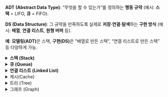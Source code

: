 <strong>ADT (Abstract Data Type)</strong>: “무엇을 할 수 있는가”를 정의하는 <strong>행동 규약</strong> (예시: <strong>스택</strong> = LIFO, <strong>큐</strong> = FIFO).

<strong>DS (Data Structure)</strong>: 그 규약을 만족하도록 실제로 <strong>저장·연결·탐색</strong>하는 <strong>구현 방식</strong> (예시: <strong>배열</strong>, <strong>연결 리스트</strong>, <strong>원형 버퍼</strong> 등).

<strong>예</strong>: <strong>모델링(ADT)</strong>은 스택, <strong>구현(DS)</strong>은 “배열로 만든 스택”, “연결 리스트로 만든 스택” 등 다양하게 가능.

<details> <summary><strong>스택 (Stack)</strong></summary>

## 정의(ADT)

- <strong>LIFO(후입선출)</strong> 규칙을 가지는 선형 자료구조.

- 한쪽 끝에서만 삽입/삭제가 일어남.

- 최근 원소를 가리키는 멤버 top을 가짐(필드).

## 특징

- 입력·삭제 모두 <strong>한 방향</strong>에서 수행.

- <strong>pop( )</strong> 후 <strong>top</strong>은 <strong>그 직전 원소</strong>를 가리킴.

- <strong>배열/연결 리스트</strong> 등 여러 DS로 구현 가능.

## 대표 연산(메서드)

- `push(x)`: 맨 위에 삽입
- `pop()`: 맨 위 원소 제거+반환  
  ( 요소를 꺼내며 제거하는 연산, 자료구조마다 위치는 다름)

- `top()/peek()`: 맨 위 원소 조회
- `empty()`: 자료구조가 비어 있는지 확인
- `size()`: 자료구조에 들어 있는 요소의 개수를 반환

## 오류 케이스

- <strong>Underflow</strong>: 빈 스택에서 <code>pop</code>/<code>top</code>.

- <strong>Overflow</strong>: 고정 용량에서 한도를 초과한 <code>push</code>.

## 구현방식

- <strong>동적 배열</strong>: 캐시 친화적

- <strong>연결 리스트</strong>: 중간 조작 유리

## <strong>캐시 친화적인 이유</strong>:

CPU는 읽을 때 인접 메모리 블록까지 <strong>프리패치</strong>해 연속 접근이 빠름.

따라서 메모리 상에서 연속된 공간을 차지하는 동적 배열은  
지역성이 캐시 효율이 더 좋음

## 활용 예시

- 브라우저 <strong>뒤로가기</strong>
- <strong>실행 취소(Undo)</strong>
- <strong>후위 표기식 계산</strong>
- <strong>호출 스택</strong>

## Big-O

<strong>Push / Pop / Top</strong>: 평균 <strong>O(1)</strong>.

</details>
<details> <summary><strong>큐 (Queue)</strong></summary>

## 정의(ADT)

- <strong>FIFO(선입선출)</strong> 규칙을 가지는 선형 자료구조.

- 뒤(<strong>rear</strong>)로 삽입, 앞(<strong>front</strong>)에서 삭제 — <strong>입·출력 위치 분리</strong>.

## 특징

- <strong>front</strong>: 삭제/조회가 일어나는 위치(맨 앞).

- <strong>rear</strong>: 삽입이 일어나는 위치(맨 뒤).

- 먼저 들어온 데이터가 먼저 나가는 <strong>대기 행렬</strong>.

- <strong>배열 / 연결 리스트</strong> 등 여러 DS로 구현 가능.

## 대표 연산(메서드)

- <strong>`enqueue(x)`</strong>: 뒤(<strong>rear/back</strong>)에 삽입.

- <strong>`dequeue()`</strong>: 앞(<strong>front</strong>)에서 제거+반환.

- <strong>`front()` / `peek()`</strong>: 가장 앞 요소 조회(보존).

- <strong>`empty()`</strong>: 공백 여부

- <strong>`size()`</strong>()요소 수 확인.

## 오류 케이스

- <strong>Underflow</strong>: 빈 큐에서 <code>dequeue</code>.

- <strong>Overflow</strong>: 고정 용량에서 한도를 초과한 <code>enqueue</code>.

## 구현방식

### 단순 배열

- 구현이 간단함
- 인덱스가 정적으로 관리되어 인덱스 활용이 제한적  
  (front와 rear가 오직 증가만 하기 때문에 `dequeue` 연산으로 제거된 인덱스 재사용 불가)

  → <strong>원형 큐</strong>로 보완해 빈 칸을 재활용.

### 원형 큐

- rear와 front를 모듈러 연산(%, mod)으로 관리하여  
  인덱스가 순환하는 구조의 큐

- 인덱스 갱신:  
  rear = `(rear + 1) % capacity`  
  front = `(front + 1) % capacity`

- 크기 계산(현재 원소 개수):  
  size = `(rear - front + capacity) % capacity`

- isEmpty:  
  `size == 0`  
  `rear == front`

- isFull:  
  `size == capacity - 1`  
  `(rear+1) % capacity == front`

  rear == front가 empty와 full을 동시에 충족하므로  
  full인 경우 capacity - 1을 기준으로 삼아 관리하거나  
  size의 값을 추적하는 변수를 따로 관리해야함

### 연결 리스트

<strong>장점</strong>

- 삽입 / 삭제 성능이 좋음 - 데이터 이동이 없음  
  (배열은 원소 제거시 뒤의 원소를 한칸씩 땡겨야함)
- 확장 시 리사이즈 불필요 - 노드 단위 동적 할당  
  (배열은 확장 시 더 큰 배열 생성 + 원소 복사 과정을 거침)
- 배열의 크기를 유연하게 바꿀 수 있어 데이터 개수가 예측 불가능할 때 좋음

<strong>단점</strong>

- 구현이 비교적 복잡함
- 캐시 효율 낮음 - 비연속 메모리
- 메모리 효율 낮음 - 각 노드마다 포인터(next / prev) 저장

## 활용 예

<strong>프로세스 스케줄링</strong>, <strong>윈도우 메시지 큐</strong>.

<strong>캐시/파이프라인</strong>, <strong>BFS</strong>.

## Big-O

<strong>Enqueue / Dequeue / Front</strong>: <strong>O(1)</strong> (원형 배열/연결 리스트 기준).

</details>

<details> <summary><strong>연결 리스트 (Linked List)</strong></summary>

## 정의(ADT)

노드들이 포인터(next[, prev])로 연결된 선형 자료구조.  
배열처럼 연속된 메모리 블록이 아니라, 포인터로 서로 연결되어 있음.

## 구현(DS)

- 단일 연결 리스트(Singly): next만

- 이중 연결 리스트(Doubly): prev/next 모두

- 원형 연결 리스트(Circular): tail.next === head

## 대표 연산

### 삽입 (Insertion)

- 어느 위치에든 새 노드 삽입
- 앞(head)이나 뒤(tail), 노드 사이 등.

### 삭제 (Deletion)

- 특정 위치의 노드 삭제
- 최소한 pop은 필수

### 탐색/순회 (Traversal / Search)

- 특정 값 x를 가진 노드 탐색 (선형 검색)

- 순회(반복자 제공)

### 접근 (Access)

- 특정 위치 노드 값 반환

인덱스 임의 접근은 불가하므로, 특정 지점부터 하나씩 순차적으로 접근해야함

## 특징

- 인덱스 기반 접근 불가능 → 배열보다 검색이 느림

- 배열과 달리 연속 메모리 불필요 → 크기 변경에 유연

- 포인터 저장 오버헤드 발생 → 메모리 효율에 안좋음

- 캐시 친화성 낮음 (비연속 메모리로 인해 약한 지역성)

## 오류 케이스

- 잘못된 포인터 참조: 삭제된 노드 사용 시 런타임 오류

- 메모리 누수: 삭제 시 prev/next 절연(null) 처리 안 할 경우

- 경계 처리: 빈 리스트, head/tail 삭제 시 특별 처리 필요

{ value, next[, prev] }

## 단일 리스트

- 한 방향(next)만 연결 → 구현 단순, 메모리 효율적

- 역방향 탐색 불가

## 이중 리스트

- 양방향(prev/next) 연결 → 앞뒤 탐색·삭제 유리

- 불변식 유지 필요:  
  `x.next.prev === x`  
  `x.prev.next === x`

- 메모리 오버헤드 증가(prev 추가)

## 원형 리스트

- `tail.next === head`: 원형 구조

- sentinel(더미 노드) 또는 size 필드를 두어
  empty / full 상태 판별 및 경계 단순화

## 활용 예

- LRU 캐시: 해시 + 이중 리스트 조합

- 라운드 로빈 스케줄링: 원형 리스트

- 갤러리/Alt+Tab 전환: 순환적 탐색 구조

## Big-O

- 탐색: O(n)

- 삽입/삭제(노드 참조 기반): O(1)

- front/back 삽입/삭제: O(1) (head/tail 참조 유지 시)

## 배열 vs 리스트

배열: 인덱스 기반 랜덤 접근 O(1), 중간 삽입/삭제 O(n)

리스트: 중간 삽입/삭제 O(1) (참조노드 필요), 탐색 O(n)

선택 기준: “빠른 읽기” vs “삽입/삭제 빈도”

</details>

<details><summary>캐시(Cache)</summary>

## 정의

원본보다 지연시간이 낮고(더 “가까운”) 빠른 계층에  
데이터의 복사본을 임시 저장해 재접근을 빠르게 하는 메커니즘.

## 키워드

- 정본이 아님(사본 또는 파생물)
- 원본 경로보다 더 빠른 접근
- 재구성 가능

## 캐시 오염

### 정의

유용한 데이터 대신 불필요한 데이터들이 캐시를 차지해 캐시 성능을 떨어뜨리는 현상.

재사용률이 높은 데이터만 캐시에 저장하도록 캐시 전략을 설정해야함

## 정책

### 빠른 조합(현업에서 자주 쓰는 세트)

API 응답 캐시: Cache-aside + TTL + LRU + singleflight + negative cache

카탈로그/상품: Read-through + 이벤트 무효화 + 버전 키 + Stale-while-revalidate

쓰기 많은 랭킹/카운터: Write-back(+주기적 flush) + TinyLFU(Admission) + 샤딩

### 접근 패턴(읽기/쓰기 전략)

- Cache-aside(=Lazy loading):  
  앱이 캐시 우선 조회  
  캐시 미스 → 원본에서 가져와 캐시에 넣고 반환.  
  단순하고 범용적, 쓰기 · 무효화를 직접 관리해야 함.

- Read-through:  
  앱은 캐시만 호출  
  캐시 미스 → 알아서 원본을 조회해 캐시를 채움.  
  캐시 / 미들웨어에 읽기 경로를 위임하고 싶을 때 적합.

- Write-through:  
  쓰기 요청을 캐시와 원본 모두에 즉시 반영.  
  일관성 관리는 쉽지만 쓰기 성능 이득은 제한적.

- Write-back(=Write-behind):  
  캐시에만 기록 후, 원본은 배치/비동기로 반영.  
  쓰기 성능↑, 장애 시 유실 방지(큐/로그/재시도) 필수.

- Write-around:  
  쓰기는 원본만 갱신, 읽을 때 필요해지면 캐시에 적재.
  일시성 · 단발성 데이터로 캐시 오염 방지.

### 만료·무효화(신선도 정책)

- TTL/Absolute Expiration:  
  저장 시점 기준 고정 만료시간 설정.  
  업데이트 빈도가 낮거나, 약간의 오래된(stale) 값이 허용될 때 사용.

- Sliding Expiration:  
  접근할 때마다 만료시간 연장.  
   자주 쓰는 항목을 오래 유지하고 싶을 때 사용.

- Explicit Invalidation:  
  이벤트 발생 시 지정 키(키/프리픽스/태그)를 즉시 무효화.
  상품가격/게시글 수정 등 변경 즉시 반영해야 할 때 사용.

- Revalidation(검증 후 재사용):  
  원본 변경 여부에 따라 캐시 갱신을 결정.
  원본 부하/전송 비용을 최소화하며 신선도 보장.

- Stale-while-revalidate / Stale-on-error:  
  오래된(stale) 값을 즉시 반환.  
  백그라운드에서 새로고침 / 원본 장애 시 낡은 값 임시 허용.  
  사용자 지연 최소화 + 안정성 향상.

### 교체(Eviction) 정책

- LRU:  
  가장 오래 쓰이지 않은 항목부터 제거.  
  시간 지역성에 강함.

- LFU / TinyLFU:  
  사용 빈도가 낮은 항목 제거.  
  핫 키가 뚜렷하고, 대형 일회성 응답 많은 환경에 적합.

- FIFO / CLOCK / SLRU / ARC:  
  메모리·패턴·구현 난이도에 따라 대안 선택.

### 적재·사전채움(Admission/Prefetch)

- Admission(입장 규칙):  
  크기·비용·빈도 기준으로 캐싱 여부를 결정.  
  한 번 쓰고 버리는 대형 응답으로 인한 캐시 오염 방지.

- Prefetch/Pre-warm:  
  배포/스파이크 전 선적재, 시퀀스 다음 페이지 미리 채움.
  콜드스타트·초기 지연 완화.

- Negative Caching:  
  “존재하지 않음/404/빈 결과”를 짧게 캐시.
  불필요한 원본 조회 폭주 방지.

### 일관성·동기화(Consistency/Cohere­ncy)

- Write-through / Read-your-writes 보장: 같은 클라이언트가 바로 쓴 값을 곧바로 읽게.

- Event-driven Invalidation: DB 변경 이벤트→캐시 무효화(메시지 버스/PubSub).

- 버전 키/해시 키: product:{id}:v{version} 처럼 키에 버전을 포함.
  정확성↑, 키 회전으로 안전한 롤아웃.

### 다층·분산 설계

- L1/L2 캐시: 프로세스 내(in-memory) → 분산 캐시(Redis/Memcached) → CDN/프록시.
  핫 데이터는 가까운 곳(L1)에서 초저지연, L2로 공유률↑.

- 샤딩/Consistent Hashing: 키 분산으로 확장성·평형 유지.

- 복제(Replication): 가용성↑, 읽기 스케일링. 정합성 규칙을 명확히.

- Stampede 방지: 단일 비행(singleflight)/뮤텍스로 동일 키 동시 재생성 차단.

- Jittered TTL / Probabilistic Early Expiration: 만료 시점 분산.

- Circuit Breaker / Backoff: 원본 장애 시 연쇄 실패 차단, 점진적 복구.
</details>
<details> <summary>트리 (Tree)</summary>

## 용어

정점(vertex) = 연결 대상이 되는 개체 또는 위치

간선(Edge) = 정점 간의 연결

인정(Adjacent): 두 정점이 간선으로 직접 연결된 상태

차수(Degree): 정점에 연결된 간선의 수

경로(Path): 간선을 따라 이동하는 순서 (정점들의 나열)

## 정의

루트를 기준으로 한 계층적 구조를 가진 자료구조.  
노드·간선으로 이루어졌으며, 무방향 그래프의 일종이지만  
그래프와 구분되는 명확한 특성을 가짐.

## 그래프와의 차이점

트리는 본질적으로 그래프의 한 종류로, 트리는 사이클 없는 연결 무방향 그래프라고 정의될 수 있지만, 트리만의 용례(예: 이진 탐색 트리, 힙, 트라이 등)를 자주 다루고,
전용 탐색 기법(전위·중위·후위 순회 등)이 개발되는 등의 이유로 독립된 자료구조 명칭으로 자리 잡게됨.

트리만의 뚜렷한 특성 때문에 자료구조에서 그래프와는 구분되어 분류됨.

- 사이클 : 절대 없음
- 연결성: 모든 노드가항상 연결되어 있어야 함
- 간선: 노드 수 N에 대해 간선(edge) 수가 N − 1로 고정
- 경로: 두 노드 사이에 경로가 하나만 존재
- 방향성: 실제 간선은 무방향이지만 탐색에서 중복 방문을 막아 방향성을 부여함

## 구현

### 포인터 기반 트리

각 노드가 직접 자식 노드를 가리키는 포인터/참조를 가짐
Linked List와 비슷한 개념 활용

    class TreeNode {
      constructor(value) {
        this.value = value;
        this.left = null;
        this.right = null;
      }
    }

### 인접 리스트 기반 트리

배열 기반으로 트리 구조를 표현  
노드와 연결된 자식 노드를 배열로 저장  
포인터가 아니라 배열 인덱스/값 기반 참조

    const tree = {
      A: ['B', 'C'],
      B: ['D', 'E'],
      C: ['F']
    };

### 이진 탐색 기반 트리

포인터 기반 트리의 특수한 확장형
각 노드가 최대 **2개의 자식(left, right)**만 가짐

- 왼쪽 서브트리: 부모보다 작은 값
- 오른쪽 서브트리: 부모보다 큰 값

위와같은 규칙을 바탕으로 이진 탐색 로직을 구현

<details> <summary>이진 탐색 트리 구현 예시</summary>

    class TreeNode { // 포인터 기반 노드 구현
      constructor(value) {
        this.value = value;
        this.left  = null;
        this.right = null;
      }
    }

    class BinarySearchTree {
      constructor() {
        this.root = null;
      }

      // 삽입 메서드
      insert(value) {
        const newNode = new TreeNode(value);

        if (!this.root) {
          this.root = newNode;
          return;
        }

        let current = this.root;
        while (true) {
          if (value === current.value) {
            // 중복 값 무시하거나 카운터를 둘 수도 있음
            return;
          }

          if (value < current.value) {
            if (!current.left) {
              current.left = newNode;
              return;
            }
            current = current.left;
          } else {
            if (!current.right) {
              current.right = newNode;
              return;
            }
            current = current.right;
          }
        }
      }

      // 재귀 기반 탐색 메서드
      searchRecursive(node, target) {
        if (!node) return null;
        if (node.value === target) return node;
        return target < node.value
          ? this.searchRecursive(node.left, target)
          : this.searchRecursive(node.right, target);
      }

      // 반복 기반 탐색 메서드
      searchIterative(target) {
        let current = this.root;
        while (current) {
          if (current.value === target) return current;
          current = target < current.value ? current.left : current.right;
        }
        return null;
      }
    }

    // 사용 예시
    const bst = new BinarySearchTree();
    [15, 6, 23, 4, 7, 71, 5].forEach(n => bst.insert(n));

</details>

## 시간 복잡도

### 탐색

- 이진 탐색 트리: 평균 O(log N), 최악 O(N)

- 균형 트리(AVL/레드-블랙): O(log N)

### 삽입·삭제

- BST: 평균 O(log N), 최악 O(N)

- 균형 트리: O(log N)

- 순회(전위·중위·후위·레벨): O(N)

## 특징

### 효율적인 계층 구조 표현

부모-자식 링크로 노드 간 명확한 계층 관계 유지  
→ 조직도·파일 시스템 같은 계층적 데이터 처리에 최적화

### 유일한 경로 보장

N−1개의 간선 + 사이클 없음, 루트부터 특정 노드까지 단일 경로 제공  
→ 예측 가능한 탐색 경로 확보

### 다양한 순회 방식 제공

전위·중위·후위·레벨 순회 지원
→ 표현식 트리 평가, 레벨별 배치 처리 등 유연한 응용 시나리오 대응

각 순회 방법은 트리의 노드를 방문하는 순서를 정의함.  
왼쪽 오른쪽은 서브 트리(구현 = 자식 노드 + 재귀)를 의미

- 전위 순회(Pre-order): 루트 → 왼쪽 → 오른쪽
- 중위 순회(In-order): 왼쪽 → 루트 → 오른쪽
- 후위 순회(Post-order): 왼쪽 → 오른쪽 → 루트
- 레벨 순회(Level-order): 레벨(깊이)별 왼쪽 → 오른쪽

### 균형 유지 메커니즘

자동 균형화(self-balancing) 이진 탐색 트리는 삽입·삭제 시점에 트리의 높이를 재조정해  
항상 𝑂(log ⁡𝑁)깊이를 유지하며, 대용량 데이터에서 안정적임  
(AVL·레드-블랙 트리 등)

</details>

<details> <summary>그래프 (Graph)</summary>

## 용어

정점(vertex) = 연결 대상이 되는 개체 또는 위치

간선(Edge) = 정점 간의 연결

인정(Adjacent): 두 정점이 간선으로 직접 연결된 상태

차수(Degree): 정점에 연결된 간선의 수

경로(Path): 간선을 따라 이동하는 순서 (정점들의 나열)

## 정의(ADT)

노드(정점)와 간선(엣지)의 쌍으로 이루어진 자료구조

## 종류

### 방향 여부

- 무방향 그래프: 간선에 방향이 없고 양방향 이동 가능

- 방향 그래프: 간선에 방향이 있어 단방향 이동만 가능

### 가중치 여부

- 가중치 그래프: 간선마다 비용(가중치)을 가짐

- 비가중치 그래프: 모든 간선의 비용이 동일

### 연결성

- 연결 그래프: 모든 노드가 간선을 통해 이어져 있음

- 비연결 그래프: 일부 노드가 다른 노드와 분리되어 있음

## 구현

### 인접 리스트 (Adjacency List)

각 노드마다 연결된 이웃 목록을 저장

정점과 연결된 정점을 표현

메모리 효율이 좋고, 간선 순회가 빠름

    const graph = {
      A: ['B', 'C'],
      B: ['A', 'D'],
      C: ['A', 'D'],
      D: ['B', 'C']
    };

### 인접 행렬 (Adjacency Matrix)

𝑉×𝑉 크기의 2차원 배열로 간선 존재 여부 표시

간선 존재 확인이 𝑂(1)이지만, 메모리 사용량이 크고 전체 순회가 느림

    const V = 4;
    const matrix = Array.from({ length: V }, () => Array(V).fill(0)); // 4x4 행렬 0으로 초기화
    const edges = [['A', 'B'], ['A', 'C'], ['B', 'D'], ['C', 'D']]; // 간선 배열
    edges.forEach(([u, v]) => { // 간선을 인접 행렬에 반영
      const ui = u.charCodeAt(0) - 65; // 알파벳을 0부터 시작하는 인덱스로 변환
      const vi = v.charCodeAt(0) - 65; //  ( 'A'->0, 'B'->1, ...)
      matrix[ui][vi] = matrix[vi][ui] = 1; // ui 노드 ↔ vi 노드로 연결
    });

### 간선 리스트 (Edge List)

간선의 쌍만 저장

정점간 연결만 표현

인접리스트 [A: [B,C], B:[A,C]]  
→ 간선 리스트 [[A,B], [A,C], [B,A], [B,C]]

간단하지만 인접 노드 탐색에 비효율적

    const edgeList = [
      ['A', 'B'],
      ['A', 'C'],
      ['B', 'D'],
      ['C', 'D']
    ];

## 시간 복잡도

v : 특정 정점 (vertex, 노드)  
e : 그래프 전체의 간선 수  
deg : 해당 정점(노드)의 연결된 간선 수(차수)  
O(deg(v)) : 인접 리스트에서 v의 이웃 탐색 시간

### 간선 추가

- 인접 리스트: O(1)

- 인접 행렬: O(1)

- 간선 리스트: O(1)

### 간선 삭제

- 인접 리스트: O(deg(v))

- 인접 행렬: O(1)

- 간선 리스트: O(E)

### 간선 존재 여부 확인

- 인접 리스트: O(deg(v))

- 인접 행렬: O(1)

- 간선 리스트: O(E)

### 인접 노드 순회

- 인접 리스트: O(deg(v))

- 인접 행렬: O(V)

- 간선 리스트: O(E)

### 전체 간선 순회

- 인접 리스트: O(V + E)

- 인접 행렬: O(V²)

- 간선 리스트: O(E)

### 메모리 사용량

- 인접 리스트: O(V + E)

- 인접 행렬: O(V²)

- 간선 리스트: O(E)

### 그래프 탐색

- 너비 우선 탐색(BFS)

  - 인접 리스트: O(V + E)
  - 인접 행렬: O(V²)
  - 간선 리스트: O(V·E)

- 깊이 우선 탐색(DFS)
  - 인접 리스트: O(V + E)
  - 인접 행렬: O(V²)
  - 간선 리스트: O(V·E)

## 특징

### 복잡한 관계 모델링 가능

- 노드가 간선으로 자유롭게 연결될 수 있는 구조.  
  → 노드 간 직접·간접 연결을 모두 표현할 수 있어  
  계층·네트워크·의존성 등의 복합적 관계 모델링에 유리함.

### 순환 구조(사이클) 허용

- 간선에 제한을 두지 않아 루프를 형성 가능.  
  → 현실 세계의 피드백 루프, 순환 참조, 재귀적 관계 구현.

### 연결 컴포넌트 단위 분리·분석 가능

그래프 > 컴포넌트 > 노드

컴포넌트 = 간선으로 연결된 노드 집합
예) 트리는 단일 컴포넌트로 이루어진 무방향 그래프의 일종

- 하나의 큰 그래프를 컴포넌트 단위로 나눌 수 있음.  
  → 부분 문제의 독립적 처리 및 병렬화에 용이함.

### 가중치 설정으로 다양한 알고리즘 적용

- 간선에 값(가중치)을 부여해 단순 연결 정보뿐만 아니라 다양한 추가 정보를 담을 수 있음  
  → 최단 경로 / 최소 비용 / 최소 거리 등 다양한 알고리즘 활용 가능

</details>
